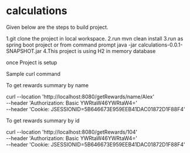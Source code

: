 # calculations

Given below are the steps to build project.

1.git clone the project in local workspace.
2.run mvn clean install
3.run as spring boot project or from command prompt java -jar calculations-0.0.1-SNAPSHOT.jar
4.This project is using H2 in memory database

once Project is setup

Sample curl command

To get rewards summary by name

curl --location 'http://localhost:8080/getRewards/name/Alex' \
--header 'Authorization: Basic YWRtaW46YWRtaW4=' \
--header 'Cookie: JSESSIONID=5B646673E959EEB41DAC01872D1F88F4'

To get rewards summary by id

curl --location 'http://localhost:8080/getRewards/104' \
--header 'Authorization: Basic YWRtaW46YWRtaW4=' \
--header 'Cookie: JSESSIONID=5B646673E959EEB41DAC01872D1F88F4'
